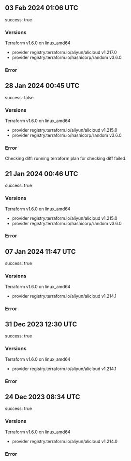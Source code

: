 ## 03 Feb 2024 01:06 UTC

success: true

### Versions

Terraform v1.6.0
on linux_amd64
+ provider registry.terraform.io/aliyun/alicloud v1.217.0
+ provider registry.terraform.io/hashicorp/random v3.6.0

### Error

## 28 Jan 2024 00:45 UTC

success: false

### Versions

Terraform v1.6.0
on linux_amd64
+ provider registry.terraform.io/aliyun/alicloud v1.215.0
+ provider registry.terraform.io/hashicorp/random v3.6.0

### Error

Checking diff: running terraform plan for checking diff failed.
## 21 Jan 2024 00:46 UTC

success: true

### Versions

Terraform v1.6.0
on linux_amd64
+ provider registry.terraform.io/aliyun/alicloud v1.215.0
+ provider registry.terraform.io/hashicorp/random v3.6.0

### Error

## 07 Jan 2024 11:47 UTC

success: true

### Versions

Terraform v1.6.0
on linux_amd64
+ provider registry.terraform.io/aliyun/alicloud v1.214.1

### Error



## 31 Dec 2023 12:30 UTC

success: true

### Versions

Terraform v1.6.0
on linux_amd64
+ provider registry.terraform.io/aliyun/alicloud v1.214.1

### Error



## 24 Dec 2023 08:34 UTC

success: true

### Versions

Terraform v1.6.0
on linux_amd64
+ provider registry.terraform.io/aliyun/alicloud v1.214.0

### Error



